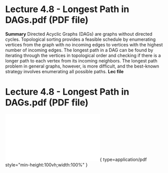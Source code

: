 # Lecture 4.8 - Longest Path in DAGs.pdf (PDF file)
**Summary**
Directed Acyclic Graphs (DAGs) are graphs without directed cycles. Topological sorting provides a feasible schedule by enumerating vertices from the graph with no incoming edges to vertices with the highest number of incoming edges. The longest path in a DAG can be found by iterating through the vertices in topological order and checking if there is a longer path to each vertex from its incoming neighbors. The longest path problem in general graphs, however, is more difficult, and the best-known strategy involves enumerating all possible paths.
**Lec file**
# Lecture 4.8 - Longest Path in DAGs.pdf (PDF file)
![Alt text](<./Lecture 4.8 - Longest Path in DAGs.pdf>){ type=application/pdf style="min-height:100vh;width:100%" }